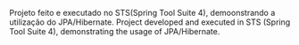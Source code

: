 Projeto feito e executado no STS(Spring Tool Suite 4), demoonstrando a utilização do JPA/Hibernate.
Project developed and executed in STS (Spring Tool Suite 4), demonstrating the usage of JPA/Hibernate.